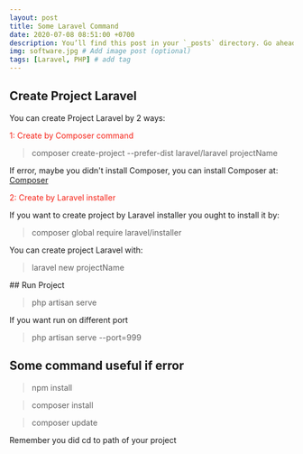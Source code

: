 ```yaml
---
layout: post
title: Some Laravel Command
date: 2020-07-08 08:51:00 +0700
description: You’ll find this post in your `_posts` directory. Go ahead and edit it and re-build the site to see your changes. # Add post description (optional)
img: software.jpg # Add image post (optional)
tags: [Laravel, PHP] # add tag
---
```

## Create Project Laravel
<div class="ml-4">
You can create Project Laravel by 2 ways:

<p style="color:#F62217">1: Create by Composer command</p>

>composer create-project --prefer-dist laravel/laravel projectName

If error, maybe you didn't install Composer, you can install Composer at: <a href="https://getcomposer.org/download/">Composer</a>

<p style="color:#F62217">2: Create by Laravel installer</p>

If you want to create project by Laravel installer you ought to install it by: 

>composer global require laravel/installer

You can create project Laravel with:

>laravel new projectName
</div>
## Run Project

>php artisan serve

If you want run on different port

>php artisan serve --port=999

## Some command useful if error

>npm install

>composer install

>composer update

Remember you did cd to path of your project



